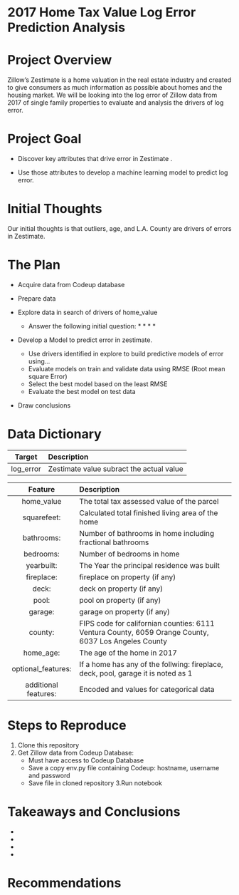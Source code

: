 # 2017 Home Tax Value Log Error Prediction Analysis
# Project Overview
Zillow’s Zestimate is a home valuation in the real estate industry and created to give consumers as much information as possible about homes and the housing market. We will be looking into the log error of Zillow data from 2017 of single family properties to evaluate and analysis the drivers of log error.

# Project Goal
* Discover key attributes that drive error in Zestimate .

* Use those attributes to develop a machine learning model to predict log error.



# Initial Thoughts
Our initial thoughts is that outliers, age, and L.A. County are drivers of errors in Zestimate.

# The Plan
* Acquire data from Codeup database
* Prepare data
* Explore data in search of drivers of home_value
    * Answer the following initial question:
        * 
        * 
        * 
        * 

* Develop a Model to predict error in zestimate.
    * Use drivers identified in explore to build predictive models of error using...
    * Evaluate models on train and validate data using RMSE (Root mean square Error)
    * Select the best model based on the least RMSE
    * Evaluate the best model on test data
* Draw conclusions


# Data Dictionary

| Target            | Description|
| :--------------: | :-------------|
| log_error | Zestimate value subract the actual value|

 Feature          | Description|
| :---------------: | :---------------------------------- |
| home_value | The total tax assessed value of the parcel  |
| squarefeet:  | Calculated total finished living area of the home |
| bathrooms:   |  Number of bathrooms in home including fractional bathrooms |
| bedrooms: | Number of bedrooms in home  |
| yearbuilt:  |  The Year the principal residence was built   |
| fireplace: | fireplace on property (if any) |
| deck:  | deck on property (if any) |
| pool:  | pool on property (if any) |
| garage: | garage on property (if any) |
| county: | FIPS code for californian counties: 6111 Ventura County, 6059  Orange County, 6037 Los Angeles County |
| home_age: | The age of the home in 2017 |
| optional_features: | If a home has any of the follwing: fireplace, deck, pool, garage it is noted as 1 |
| additional features: | Encoded and values for categorical data |

# Steps to Reproduce
1. Clone this repository
2. Get Zillow data from Codeup Database:
    * Must have access to Codeup Database
    * Save a copy env.py file containing Codeup: hostname, username and password
    * Save file in cloned repository
3.Run notebook

# Takeaways and Conclusions
* 
* 
* 
* 

# Recommendations


